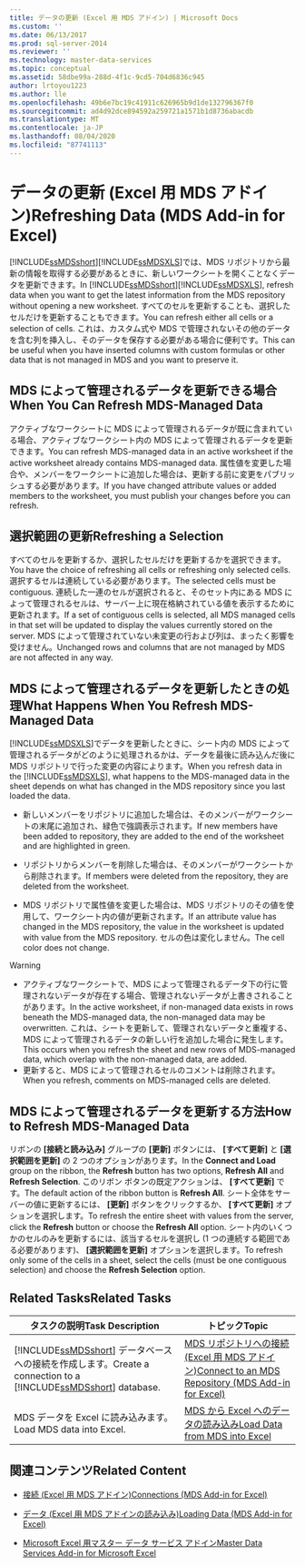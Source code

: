 ```yaml
---
title: データの更新 (Excel 用 MDS アドイン) | Microsoft Docs
ms.custom: ''
ms.date: 06/13/2017
ms.prod: sql-server-2014
ms.reviewer: ''
ms.technology: master-data-services
ms.topic: conceptual
ms.assetid: 58dbe99a-288d-4f1c-9cd5-704d6836c945
author: lrtoyou1223
ms.author: lle
ms.openlocfilehash: 49b6e7bc19c41911c626965b9d1de132796367f0
ms.sourcegitcommit: ad4d92dce894592a259721a1571b1d8736abacdb
ms.translationtype: MT
ms.contentlocale: ja-JP
ms.lasthandoff: 08/04/2020
ms.locfileid: "87741113"
---
```

# <a name="refreshing-data-mds-add-in-for-excel"></a><span data-ttu-id="8496c-102">データの更新 (Excel 用 MDS アドイン)</span><span class="sxs-lookup"><span data-stu-id="8496c-102">Refreshing Data (MDS Add-in for Excel)</span></span>
  <span data-ttu-id="8496c-103">[!INCLUDE[ssMDSshort](../../includes/ssmdsshort-md.md)][!INCLUDE[ssMDSXLS](../../includes/ssmdsxls-md.md)]では、MDS リポジトリから最新の情報を取得する必要があるときに、新しいワークシートを開くことなくデータを更新できます。</span><span class="sxs-lookup"><span data-stu-id="8496c-103">In [!INCLUDE[ssMDSshort](../../includes/ssmdsshort-md.md)][!INCLUDE[ssMDSXLS](../../includes/ssmdsxls-md.md)], refresh data when you want to get the latest information from the MDS repository without opening a new worksheet.</span></span> <span data-ttu-id="8496c-104">すべてのセルを更新することも、選択したセルだけを更新することもできます。</span><span class="sxs-lookup"><span data-stu-id="8496c-104">You can refresh either all cells or a selection of cells.</span></span> <span data-ttu-id="8496c-105">これは、カスタム式や MDS で管理されないその他のデータを含む列を挿入し、そのデータを保存する必要がある場合に便利です。</span><span class="sxs-lookup"><span data-stu-id="8496c-105">This can be useful when you have inserted columns with custom formulas or other data that is not managed in MDS and you want to preserve it.</span></span>  
  
## <a name="when-you-can-refresh-mds-managed-data"></a><span data-ttu-id="8496c-106">MDS によって管理されるデータを更新できる場合</span><span class="sxs-lookup"><span data-stu-id="8496c-106">When You Can Refresh MDS-Managed Data</span></span>  
 <span data-ttu-id="8496c-107">アクティブなワークシートに MDS によって管理されるデータが既に含まれている場合、アクティブなワークシート内の MDS によって管理されるデータを更新できます。</span><span class="sxs-lookup"><span data-stu-id="8496c-107">You can refresh MDS-managed data in an active worksheet if the active worksheet already contains MDS-managed data.</span></span> <span data-ttu-id="8496c-108">属性値を変更した場合や、メンバーをワークシートに追加した場合は、更新する前に変更をパブリッシュする必要があります。</span><span class="sxs-lookup"><span data-stu-id="8496c-108">If you have changed attribute values or added members to the worksheet, you must publish your changes before you can refresh.</span></span>  
  
## <a name="refreshing-a-selection"></a><span data-ttu-id="8496c-109">選択範囲の更新</span><span class="sxs-lookup"><span data-stu-id="8496c-109">Refreshing a Selection</span></span>  
 <span data-ttu-id="8496c-110">すべてのセルを更新するか、選択したセルだけを更新するかを選択できます。</span><span class="sxs-lookup"><span data-stu-id="8496c-110">You have the choice of refreshing all cells or refreshing only selected cells.</span></span> <span data-ttu-id="8496c-111">選択するセルは連続している必要があります。</span><span class="sxs-lookup"><span data-stu-id="8496c-111">The selected cells must be contiguous.</span></span> <span data-ttu-id="8496c-112">連続した一連のセルが選択されると、そのセット内にある MDS によって管理されるセルは、サーバー上に現在格納されている値を表示するために更新されます。</span><span class="sxs-lookup"><span data-stu-id="8496c-112">If a set of contiguous cells is selected, all MDS managed cells in that set will be updated to display the values currently stored on the server.</span></span> <span data-ttu-id="8496c-113">MDS によって管理されていない未変更の行および列は、まったく影響を受けません。</span><span class="sxs-lookup"><span data-stu-id="8496c-113">Unchanged rows and columns that are not managed by MDS are not affected in any way.</span></span>  
  
## <a name="what-happens-when-you-refresh-mds-managed-data"></a><span data-ttu-id="8496c-114">MDS によって管理されるデータを更新したときの処理</span><span class="sxs-lookup"><span data-stu-id="8496c-114">What Happens When You Refresh MDS-Managed Data</span></span>  
 <span data-ttu-id="8496c-115">[!INCLUDE[ssMDSXLS](../../includes/ssmdsxls-md.md)]でデータを更新したときに、シート内の MDS によって管理されるデータがどのように処理されるかは、データを最後に読み込んだ後に MDS リポジトリで行った変更の内容によります。</span><span class="sxs-lookup"><span data-stu-id="8496c-115">When you refresh data in the [!INCLUDE[ssMDSXLS](../../includes/ssmdsxls-md.md)], what happens to the MDS-managed data in the sheet depends on what has changed in the MDS repository since you last loaded the data.</span></span>  
  
-   <span data-ttu-id="8496c-116">新しいメンバーをリポジトリに追加した場合は、そのメンバーがワークシートの末尾に追加され、緑色で強調表示されます。</span><span class="sxs-lookup"><span data-stu-id="8496c-116">If new members have been added to repository, they are added to the end of the worksheet and are highlighted in green.</span></span>  
  
-   <span data-ttu-id="8496c-117">リポジトリからメンバーを削除した場合は、そのメンバーがワークシートから削除されます。</span><span class="sxs-lookup"><span data-stu-id="8496c-117">If members were deleted from the repository, they are deleted from the worksheet.</span></span>  
  
-   <span data-ttu-id="8496c-118">MDS リポジトリで属性値を変更した場合は、MDS リポジトリのその値を使用して、ワークシート内の値が更新されます。</span><span class="sxs-lookup"><span data-stu-id="8496c-118">If an attribute value has changed in the MDS repository, the value in the worksheet is updated with value from the MDS repository.</span></span> <span data-ttu-id="8496c-119">セルの色は変化しません。</span><span class="sxs-lookup"><span data-stu-id="8496c-119">The cell color does not change.</span></span>  
  
> [!WARNING]
>  -   <span data-ttu-id="8496c-120">アクティブなワークシートで、MDS によって管理されるデータ下の行に管理されないデータが存在する場合、管理されないデータが上書きされることがあります。</span><span class="sxs-lookup"><span data-stu-id="8496c-120">In the active worksheet, if non-managed data exists in rows beneath the MDS-managed data, the non-managed data may be overwritten.</span></span> <span data-ttu-id="8496c-121">これは、シートを更新して、管理されないデータと重複する、MDS によって管理されるデータの新しい行を追加した場合に発生します。</span><span class="sxs-lookup"><span data-stu-id="8496c-121">This occurs when you refresh the sheet and new rows of MDS-managed data, which overlap with the non-managed data, are added.</span></span>  
> -   <span data-ttu-id="8496c-122">更新すると、MDS によって管理されるセルのコメントは削除されます。</span><span class="sxs-lookup"><span data-stu-id="8496c-122">When you refresh, comments on MDS-managed cells are deleted.</span></span>  
  
## <a name="how-to-refresh-mds-managed-data"></a><span data-ttu-id="8496c-123">MDS によって管理されるデータを更新する方法</span><span class="sxs-lookup"><span data-stu-id="8496c-123">How to Refresh MDS-Managed Data</span></span>  
 <span data-ttu-id="8496c-124">リボンの **[接続と読み込み]** グループの **[更新]** ボタンには、 **[すべて更新]** と **[選択範囲を更新]** の 2 つのオプションがあります。</span><span class="sxs-lookup"><span data-stu-id="8496c-124">In the **Connect and Load** group on the ribbon, the **Refresh** button has two options, **Refresh All** and **Refresh Selection**.</span></span> <span data-ttu-id="8496c-125">このリボン ボタンの既定アクションは、 **[すべて更新]** です。</span><span class="sxs-lookup"><span data-stu-id="8496c-125">The default action of the ribbon button is **Refresh All**.</span></span> <span data-ttu-id="8496c-126">シート全体をサーバーの値に更新するには、 **[更新]** ボタンをクリックするか、 **[すべて更新]** オプションを選択します。</span><span class="sxs-lookup"><span data-stu-id="8496c-126">To refresh the entire sheet with values from the server, click the **Refresh** button or choose the **Refresh All** option.</span></span> <span data-ttu-id="8496c-127">シート内のいくつかのセルのみを更新するには、該当するセルを選択し (1 つの連続する範囲である必要があります)、 **[選択範囲を更新]** オプションを選択します。</span><span class="sxs-lookup"><span data-stu-id="8496c-127">To refresh only some of the cells in a sheet, select the cells (must be one contiguous selection) and choose the **Refresh Selection** option.</span></span>  
  
## <a name="related-tasks"></a><span data-ttu-id="8496c-128">Related Tasks</span><span class="sxs-lookup"><span data-stu-id="8496c-128">Related Tasks</span></span>  
  
|<span data-ttu-id="8496c-129">タスクの説明</span><span class="sxs-lookup"><span data-stu-id="8496c-129">Task Description</span></span>|<span data-ttu-id="8496c-130">トピック</span><span class="sxs-lookup"><span data-stu-id="8496c-130">Topic</span></span>|  
|----------------------|-----------|  
|<span data-ttu-id="8496c-131">[!INCLUDE[ssMDSshort](../../includes/ssmdsshort-md.md)] データベースへの接続を作成します。</span><span class="sxs-lookup"><span data-stu-id="8496c-131">Create a connection to a [!INCLUDE[ssMDSshort](../../includes/ssmdsshort-md.md)] database.</span></span>|[<span data-ttu-id="8496c-132">MDS リポジトリへの接続 (Excel 用 MDS アドイン)</span><span class="sxs-lookup"><span data-stu-id="8496c-132">Connect to an MDS Repository &#40;MDS Add-in for Excel&#41;</span></span>](connect-to-an-mds-repository-mds-add-in-for-excel.md)|  
|<span data-ttu-id="8496c-133">MDS データを Excel に読み込みます。</span><span class="sxs-lookup"><span data-stu-id="8496c-133">Load MDS data into Excel.</span></span>|[<span data-ttu-id="8496c-134">MDS から Excel へのデータの読み込み</span><span class="sxs-lookup"><span data-stu-id="8496c-134">Load Data from MDS into Excel</span></span>](export-data-to-excel-from-master-data-services.md)|  
  
## <a name="related-content"></a><span data-ttu-id="8496c-135">関連コンテンツ</span><span class="sxs-lookup"><span data-stu-id="8496c-135">Related Content</span></span>  
  
-   [<span data-ttu-id="8496c-136">接続 (Excel 用 MDS アドイン)</span><span class="sxs-lookup"><span data-stu-id="8496c-136">Connections &#40;MDS Add-in for Excel&#41;</span></span>](connections-mds-add-in-for-excel.md)  
  
-   [<span data-ttu-id="8496c-137">データ &#40;Excel 用 MDS アドインの読み込み&#41;</span><span class="sxs-lookup"><span data-stu-id="8496c-137">Loading Data &#40;MDS Add-in for Excel&#41;</span></span>](overview-exporting-data-to-excel-mds-add-in-for-excel.md)  
  
-   [<span data-ttu-id="8496c-138">Microsoft Excel 用マスター データ サービス アドイン</span><span class="sxs-lookup"><span data-stu-id="8496c-138">Master Data Services Add-in for Microsoft Excel</span></span>](master-data-services-add-in-for-microsoft-excel.md)  
  
  
